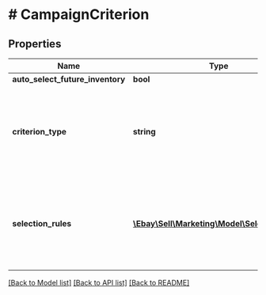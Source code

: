 # # CampaignCriterion

## Properties

Name | Type | Description | Notes
------------ | ------------- | ------------- | -------------
**auto_select_future_inventory** | **bool** | Reserved for future use. | [optional]
**criterion_type** | **string** | This enum defines the criterion (selection rule) types. Currently, the only criterion type supported is INVENTORY_PARTITION, and you must specify this value if you manage your items with the Inventory API and you want to include items based on their inventory reference IDs. Leave this field blank if you want to create campaign ads based on listing IDs. For implementation help, refer to &lt;a href&#x3D;&#39;https://developer.ebay.com/api-docs/sell/marketing/types/pls:CriterionTypeEnum&#39;&gt;eBay API documentation&lt;/a&gt; | [optional]
**selection_rules** | [**\Ebay\Sell\Marketing\Model\SelectionRule[]**](SelectionRule.md) | Set of rules that selects the listings to include in the campaign. The following rules apply to the selection rules: Each set of selection rules are ORed with each other. Individual rules within a selection rule set are ANDed with each other. If a rule has a list of values (such a list of category IDs), the item need match only one of the values of the rule in order to be included in the campaign. Note: If an item matches multiple sets of rules or multiple rules within a selection rule set, the item is considered only once.Maximum number of rules: 10 | [optional]

[[Back to Model list]](../../README.md#models) [[Back to API list]](../../README.md#endpoints) [[Back to README]](../../README.md)
